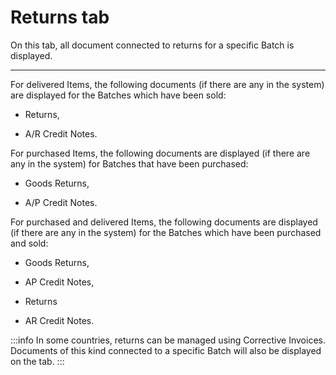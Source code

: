 # Returns tab

On this tab, all document connected to returns for a specific Batch is displayed.

---

For delivered Items, the following documents (if there are any in the system) are displayed for the Batches which have been sold:

- Returns,

- A/R Credit Notes.

For purchased Items, the following documents are displayed (if there are any in the system) for Batches that have been purchased:

- Goods Returns,

- A/P Credit Notes.

For purchased and delivered Items, the following documents are displayed (if there are any in the system) for the Batches which have been purchased and sold:

- Goods Returns,

- AP Credit Notes,

- Returns

- AR Credit Notes.

:::info
In some countries, returns can be managed using Corrective Invoices. Documents of this kind connected to a specific Batch will also be displayed on the tab.
:::